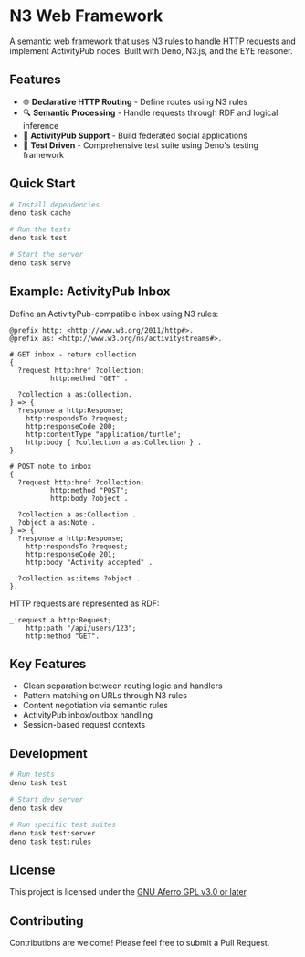 # N3 Web Framework

A semantic web framework that uses N3 rules to handle HTTP requests and implement ActivityPub nodes. Built with Deno, N3.js, and the EYE reasoner.

## Features

- 🌐 **Declarative HTTP Routing** - Define routes using N3 rules
- 🔍 **Semantic Processing** - Handle requests through RDF and logical inference  
- 🤝 **ActivityPub Support** - Build federated social applications
- 🧪 **Test Driven** - Comprehensive test suite using Deno's testing framework

## Quick Start

```bash
# Install dependencies
deno task cache

# Run the tests
deno task test

# Start the server
deno task serve
```

## Example: ActivityPub Inbox

Define an ActivityPub-compatible inbox using N3 rules:

```n3
@prefix http: <http://www.w3.org/2011/http#>.
@prefix as: <http://www.w3.org/ns/activitystreams#>.

# GET inbox - return collection
{
  ?request http:href ?collection;
          http:method "GET" .
  
  ?collection a as:Collection.
} => {
  ?response a http:Response;
    http:respondsTo ?request;
    http:responseCode 200;
    http:contentType "application/turtle";
    http:body { ?collection a as:Collection } .
}.

# POST note to inbox
{
  ?request http:href ?collection;
          http:method "POST";
          http:body ?object .
  
  ?collection a as:Collection .    
  ?object a as:Note .
} => {
  ?response a http:Response;
    http:respondsTo ?request;
    http:responseCode 201;
    http:body "Activity accepted" .

  ?collection as:items ?object .
}.
```

HTTP requests are represented as RDF:

```turtle
_:request a http:Request;
    http:path "/api/users/123";
    http:method "GET".
```

## Key Features

- Clean separation between routing logic and handlers
- Pattern matching on URLs through N3 rules
- Content negotiation via semantic rules
- ActivityPub inbox/outbox handling
- Session-based request contexts

## Development

```bash
# Run tests
deno task test

# Start dev server
deno task dev

# Run specific test suites
deno task test:server
deno task test:rules
```

## License

This project is licensed under the [GNU Aferro GPL v3.0 or later](LICENSE.md).

## Contributing

Contributions are welcome! Please feel free to submit a Pull Request.
